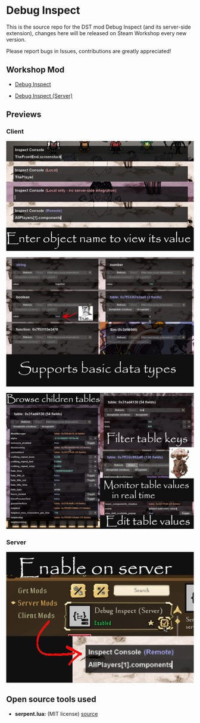 # Debug Inspect

This is the source repo for the DST mod Debug Inspect (and its server-side extension), changes here will be released on Steam Workshop every new version.

Please report bugs in Issues, contributions are greatly appreciated!

## Workshop Mod

- [Debug Inspect](https://steamcommunity.com/sharedfiles/filedetails/?id=3547304515)

- [Debug Inspect (Server)](https://steamcommunity.com/sharedfiles/filedetails/?id=3547305250)

## Previews

### Client

![](img/preview_1.png)

![](img/preview_2.png)

![](img/preview_3.png)

### Server

![](img/preview_server.png)

## Open source tools used

- **serpent.lua:** (MIT license) [source](https://github.com/pkulchenko/serpent)
